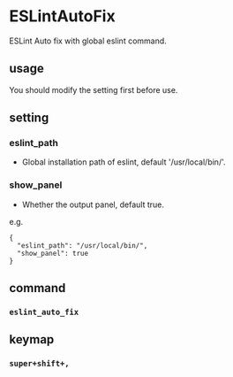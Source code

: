 # ESLintAutoFix

ESLint Auto fix with global eslint command.

## usage

You should modify the setting first before use.

## setting

### eslint_path

* Global installation path of eslint, default '/usr/local/bin/'.

### show_panel

* Whether the output panel, default true.

e.g.

```
{
  "eslint_path": "/usr/local/bin/",
  "show_panel": true
}

```

## command

### `eslint_auto_fix`

## keymap

### `super+shift+,`
